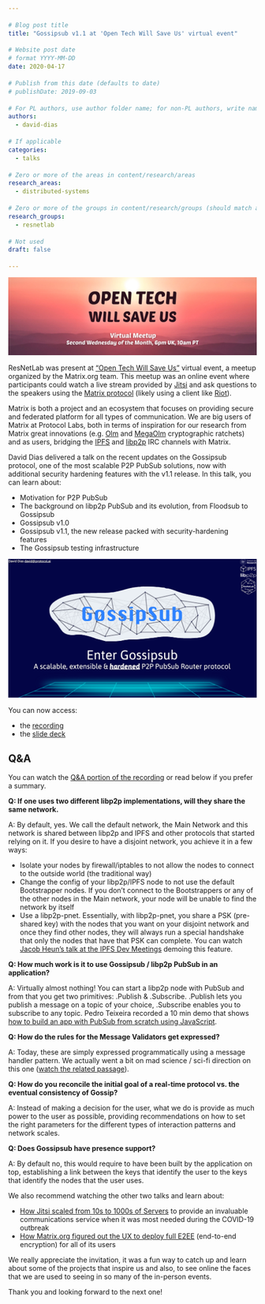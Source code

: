 ```yaml
---

# Blog post title
title: "Gossipsub v1.1 at 'Open Tech Will Save Us' virtual event"

# Website post date
# format YYYY-MM-DD
date: 2020-04-17

# Publish from this date (defaults to date)
# publishDate: 2019-09-03

# For PL authors, use author folder name; for non-PL authors, write name as in paper within ""
authors:
  - david-dias

# If applicable
categories:
  - talks

# Zero or more of the areas in content/research/areas
research_areas:
  - distributed-systems

# Zero or more of the groups in content/research/groups (should match author membership)
research_groups:
  - resnetlab

# Not used
draft: false

---
```


![](open-tech-banner.jpg)

ResNetLab was present at [“Open Tech Will Save Us”](https://matrix.org/open-tech-meetup) virtual event, a meetup organized by the Matrix.org team. This meetup was an online event where participants could watch a live stream provided by [Jitsi](https://jitsi.org) and ask questions to the speakers using the [Matrix protocol](https://matrix.org)  (likely using a client like [Riot](https://about.riot.im)).

Matrix is both a project and an ecosystem that focuses on providing secure and federated platform for all types of communication. We are big users of Matrix at Protocol Labs, both in terms of inspiration for our research from Matrix great innovations (e.g. [Olm](https://gitlab.matrix.org/matrix-org/olm/blob/master/docs/olm.md) and [MegaOlm](https://gitlab.matrix.org/matrix-org/olm/blob/master/docs/megolm.md) cryptographic ratchets) and as users, bridging the [IPFS](https://riot.im/app/#/group/+ipfs:matrix.org) and [libp2p](https://riot.im/app/#/group/+libp2p:matrix.org) IRC channels with Matrix.

David Dias delivered a talk on the recent updates on the Gossipsub protocol, one of the most scalable P2P PubSub solutions, now with additional security hardening features with the v1.1 release. In this talk, you can learn about:

- Motivation for P2P PubSub
- The background on libp2p PubSub and its evolution, from Floodsub to Gossipsub
- Gossipsub v1.0
- Gossipsub v1.1, the new release packed with security-hardening features
- The Gossipsub testing infrastructure

![](card.png)

You can now access:

- the [recording](https://www.youtube.com/watch?v=APVp-20ATLk&feature=youtu.be&t=3612)
- the [slide deck](https://www.slideshare.net/DavidDias11/enter-gossipsub-a-scalable-extensible-hardened-p2p-pubsub-router-protocol)

## Q&A

You can watch the [Q&A portion of the recording](https://youtu.be/APVp-20ATLk?t=5427) or read below if you prefer a summary.

**Q: If one uses two different libp2p implementations, will they share the same network.**

A: By default, yes. We call the default network, the Main Network and this network is shared between libp2p and IPFS and other protocols that started relying on it. If you desire to have a disjoint network, you achieve it in a few ways:

- Isolate your nodes by firewall/iptables to not allow the nodes to connect to the outside world (the traditional way)
- Change the config of your libp2p/IPFS node to not use the default Bootstrapper nodes. If you don’t connect to the Bootstrappers or any of the other nodes in the Main network, your node will be unable to find the network by itself
- Use a libp2p-pnet. Essentially, with libp2p-pnet, you share a PSK (pre-shared key) with the nodes that you want on your disjoint network and once they find other nodes, they will always run a special handshake that only the nodes that have that PSK can complete. You can watch [Jacob Heun’s talk at the IPFS Dev Meetings](https://www.youtube.com/watch?v=fObld4alGag&feature=youtu.be&t=51) demoing this feature.

**Q: How much work is it to use Gossipsub / libp2p PubSub in an application?**

A: Virtually almost nothing! You can start a libp2p node with PubSub and from that you get two primitives: .Publish & .Subscribe. .Publish lets you publish a message on a topic of your choice, .Subscribe enables you to subscribe to any topic. Pedro Teixeira recorded a 10 min demo that shows [how to build an app with PubSub from scratch using JavaScript](https://www.youtube.com/watch?v=Nv_Teb--1zg).

**Q: How do the rules for the Message Validators get expressed?**

A: Today, these are simply expressed programmatically using a message handler pattern. We actually went a bit on mad science / sci-fi direction on this one ([watch the related passage](https://youtu.be/APVp-20ATLk?t=5679)).

**Q: How do you reconcile the initial goal of a real-time protocol vs. the eventual consistency of Gossip?**

A: Instead of making a decision for the user, what we do is provide as much power to the user as possible, providing recommendations on how to set the right parameters for the different types of interaction patterns and network scales.

**Q: Does Gossipsub have presence support?**

A: By default no, this would require to have been built by the application on top, establishing a link between the keys that identify the user to the keys that identify the nodes that the user uses.

We also recommend watching the other two talks and learn about:

- [How Jitsi scaled from 10s to 1000s of Servers](https://youtu.be/APVp-20ATLk?t=852) to provide an invaluable communications service when it was most needed during the COVID-19 outbreak
- [How Matrix.org figured out the UX to deploy full E2EE](https://youtu.be/APVp-20ATLk?t=6122) (end-to-end encryption) for all of its users

We really appreciate the invitation, it was a fun way to catch up and learn about some of the projects that inspire us and also, to see online the faces that we are used to seeing in so many of the in-person events.

Thank you and looking forward to the next one!
